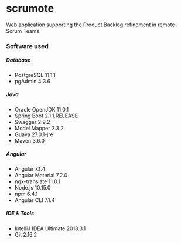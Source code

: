 # scrumote
Web application supporting the Product Backlog refinement in remote Scrum Teams.

### Software used

##### Database
- PostgreSQL 11.1.1
- pgAdmin 4 3.6

##### Java
- Oracle OpenJDK 11.0.1
- Spring Boot 2.1.1.RELEASE
- Swagger 2.9.2
- Model Mapper 2.3.2
- Guava 27.0.1-jre
- Maven 3.6.0

##### Angular
- Angular 7.1.4
- Angular Material 7.2.0
- ngx-translate 11.0.1
- Node.js 10.15.0
- npm 6.4.1
- Angular CLI 7.1.4

##### IDE & Tools
- IntelliJ IDEA Ultimate 2018.3.1
- Git 2.16.2


